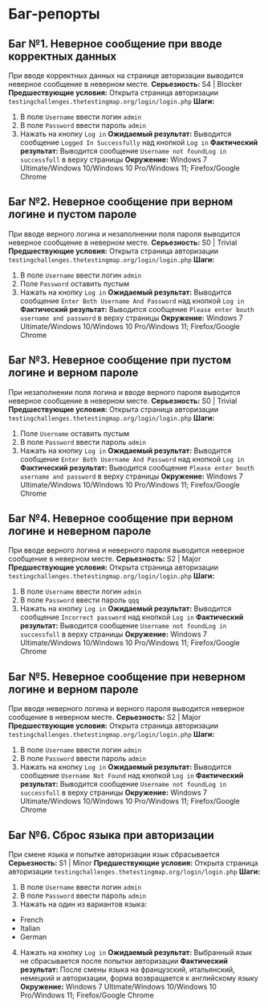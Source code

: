 # Баг-репорты

## Баг №1. Неверное сообщение при вводе корректных данных
При вводе корректных данных на странице авторизации выводится неверное сообщение в неверном месте.
**Серьезность:** S4 | Blocker
**Предшествующие условия:** Открыта страница авторизации `testingchallenges.thetestingmap.org/login/login.php`
**Шаги:**
1. В поле `Username` ввести логин `admin`
2. В поле `Password` ввести пароль `admin`
3. Нажать на кнопку `Log in`
**Ожидаемый результат:** Выводится сообщение `Logged In Successfully` над кнопкой `Log in`
**Фактический результат:** Выводится сообщение `Username not foundLog in successfull` в верху страницы
**Окружение:** Windows 7 Ultimate/Windows 10/Windows 10 Pro/Windows 11; Firefox/Google Chrome

## Баг №2. Неверное сообщение при верном логине и пустом пароле
При вводе верного логина и незаполнении поля пароля выводится неверное сообщение в неверном месте.
**Серьезность:** S0 | Trivial
**Предшествующие условия:** Открыта страница авторизации `testingchallenges.thetestingmap.org/login/login.php`
**Шаги:**
1. В поле `Username` ввести логин `admin`
2. Поле `Password` оставить пустым
3. Нажать на кнопку `Log in`
**Ожидаемый результат:** Выводится сообщение `Enter Both Username And Password` над кнопкой `Log in`
**Фактический результат:** Выводится сообщение `Please enter bouth username and password` в верху страницы
**Окружение:** Windows 7 Ultimate/Windows 10/Windows 10 Pro/Windows 11; Firefox/Google Chrome

## Баг №3. Неверное сообщение при пустом логине и верном пароле
При незаполнении поля логина и вводе верного пароля выводится неверное сообщение в неверном месте.
**Серьезность:** S0 | Trivial
**Предшествующие условия:** Открыта страница авторизации `testingchallenges.thetestingmap.org/login/login.php`
**Шаги:**
1. Поле `Username` оставить пустым
2. В поле `Password` ввести пароль `admin`
3. Нажать на кнопку `Log in`
**Ожидаемый результат:** Выводится сообщение `Enter Both Username And Password` над кнопкой `Log in`
**Фактический результат:** Выводится сообщение `Please enter bouth username and password` в верху страницы
**Окружение:** Windows 7 Ultimate/Windows 10/Windows 10 Pro/Windows 11; Firefox/Google Chrome

## Баг №4. Неверное сообщение при верном логине и неверном пароле
При вводе верного логина и неверного пароля выводится неверное сообщение в неверном месте.
**Серьезность:** S2 | Major
**Предшествующие условия:** Открыта страница авторизации `testingchallenges.thetestingmap.org/login/login.php`
**Шаги:**
1. В поле `Username` ввести логин `admin`
2. В поле `Password` ввести пароль `qqq`
3. Нажать на кнопку `Log in`
**Ожидаемый результат:** Выводится сообщение `Incorrect password` над кнопкой `Log in`
**Фактический результат:** Выводится сообщение `Username not foundLog in successfull` в верху страницы
**Окружение:** Windows 7 Ultimate/Windows 10/Windows 10 Pro/Windows 11; Firefox/Google Chrome

## Баг №5. Неверное сообщение при неверном логине и верном пароле
При вводе неверного логина и верного пароля выводится неверное сообщение в неверном месте.
**Серьезность:** S2 | Major
**Предшествующие условия:** Открыта страница авторизации `testingchallenges.thetestingmap.org/login/login.php`
**Шаги:**
1. В поле `Username` ввести логин `admin`
2. В поле `Password` ввести пароль `admin`
3. Нажать на кнопку `Log in`
**Ожидаемый результат:** Выводится сообщение `Username Not Found` над кнопкой `Log in`
**Фактический результат:** Выводится сообщение `Username not foundLog in successfull` в верху страницы
**Окружение:** Windows 7 Ultimate/Windows 10/Windows 10 Pro/Windows 11; Firefox/Google Chrome

## Баг №6. Сброс языка при авторизации
При смене языка и попытке авторизации язык сбрасывается
**Серьезность:** S1 | Minor
**Предшествующие условия:** Открыта страница авторизации `testingchallenges.thetestingmap.org/login/login.php`
**Шаги:**
1. В поле `Username` ввести логин `admin`
2. В поле `Password` ввести пароль `admin`
3. Нажать на один из вариантов языка:
  - French
  - Italian
  - German
4. Нажать на кнопку `Log in`
**Ожидаемый результат:** Выбранный язык не сбрасывается после попытки авторизации
**Фактический результат:** После смены языка на французский, итальянский, немецкий и авторизации, форма возвращается к английскому языку
**Окружение:** Windows 7 Ultimate/Windows 10/Windows 10 Pro/Windows 11; Firefox/Google Chrome
